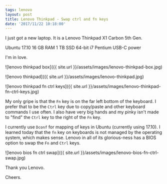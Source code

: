 ```yaml
---
tags: lenovo
layout: post
title: Lenovo Thinkpad - Swap ctrl and fn keys
date: '2017/11/22 10:18:00'
---
```

I just got a new laptop.  It is a Lenovo Thinkpad X1 Carbon 5th Gen.

Ubuntu 17.10
16 GB RAM
1 TB SSD
64-bit i7 Pentium
USB-C power

I'm in love.

![lenovo thinkpad box]({{ site.url }}/assets/images/lenovo-thinkpad-box.jpg)

![lenovo thinkpad]({{ site.url }}/assets/images/lenovo-thinkpad.jpg)

![lenovo thinkpad fn ctrl keys]({{ site.url }}/assets/images/lenovo-thinkpad-fn-ctrl-keys.jpg)

My only gripe is that the `Fn` key is on the far left bottom of the keyboard. I prefer that to be the `Ctrl` key due to copy/paste and other keyboard commands I use often.  I also have very big hands and my pinky isn't made to "find" the `Ctrl` key to the right of the `Fn` key.

I currently use `Dconf` for mapping of keys in Ubuntu (currently using 17.10).  I learned today that the `fn` key on keyboards is not managed by the operating system, which makes sense.  Lenovo in all of its glorious-ness has a BIOS option to swap the `Fn` and `Ctrl` keys.

![lenovo bios fn ctrl swap]({{ site.url }}/assets/images/lenovo-bios-fn-ctrl-swap.jpg)

Thank you Lenovo.

Cheers.

